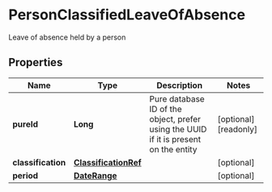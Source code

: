 

# PersonClassifiedLeaveOfAbsence

Leave of absence held by a person
## Properties

Name | Type | Description | Notes
------------ | ------------- | ------------- | -------------
**pureId** | **Long** | Pure database ID of the object, prefer using the UUID if it is present on the entity |  [optional] [readonly]
**classification** | [**ClassificationRef**](ClassificationRef.md) |  |  [optional]
**period** | [**DateRange**](DateRange.md) |  |  [optional]



